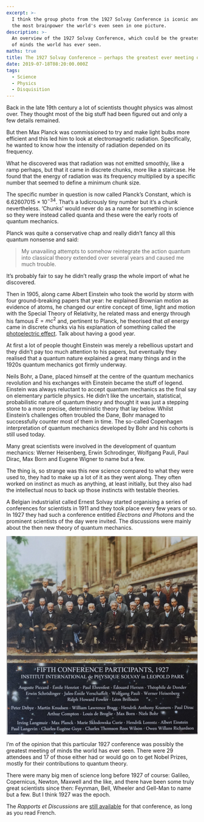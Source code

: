 ```yaml
---
excerpt: >-
  I think the group photo from the 1927 Solvay Conference is iconic and possibly
  the most brainpower the world's even seen in one picture.
description: >-
  An overview of the 1927 Solvay Conference, which could be the greatest meeting
  of minds the world has ever seen.
maths: true
title: The 1927 Solvay Conference — perhaps the greatest ever meeting of minds
date: 2019-07-18T08:20:00.000Z
tags:
  - Science
  - Physics
  - Disquisition
---
```

Back in the late 19th century a lot of scientists thought physics was almost over. They thought most of the big stuff had been figured out and only a few details remained.

But then Max Planck was commissioned to try and make light bulbs more efficient and this led him to look at electromagnetic radiation. Specifically, he wanted to know how the intensity of radiation depended on its frequency.

What he discovered was that radiation was not emitted smoothly, like a ramp perhaps, but that it came in discrete chunks, more like a staircase. He found that the energy of radiation was its frequency multiplied by a specific number that seemed to define a minimum chunk size.

The specific number in question is now called Planck’s Constant, which is $6.62607015×10^{-34}$. That’s a ludicrously tiny number but it’s a chunk nevertheless. ‘Chunks’ would never do as a name for something in science so they were instead called quanta and these were the early roots of quantum mechanics.

Planck was quite a conservative chap and really didn’t fancy all this quantum nonsense and said:

> My unavailing attempts to somehow reintegrate the action quantum into classical theory extended over several years and caused me much trouble.

It’s probably fair to say he didn’t really grasp the whole import of what he discovered.

Then in 1905, along came Albert Einstein who took the world by storm with four ground-breaking papers that year: he explained Brownian motion as evidence of atoms, he changed our entire concept of time, light and motion with the Special Theory of Relativity, he related mass and energy through his famous $E = mc^2$ and, pertinent to Planck, he theorised that _all_ energy came in discrete chunks via his explanation of something called the [photoelectric effect](https://en.wikipedia.org/wiki/Photoelectric_effect "Read about this on Wikipedia."). Talk about having a good year.

At first a lot of people thought Einstein was merely a rebellious upstart and they didn’t pay too much attention to his papers, but eventually they realised that a quantum nature explained a great many things and in the 1920s quantum mechanics got firmly underway.

Neils Bohr, a Dane, placed himself at the centre of the quantum mechanics revolution and his exchanges with Einstein became the stuff of legend. Einstein was always reluctant to accept quantum mechanics as the final say on elementary particle physics. He didn’t like the uncertain, statistical, probabilistic nature of quantum theory and thought it was just a stepping stone to a more precise, deterministic theory that lay below. Whilst Einstein’s challenges often troubled the Dane, Bohr managed to successfully counter most of them in time. The so-called Copenhagen interpretation of quantum mechanics developed by Bohr and his cohorts is still used today.

Many great scientists were involved in the development of quantum mechanics: Werner Heisenberg, Erwin Schrodinger, Wolfgang Pauli, Paul Dirac, Max Born and Eugene Wigner to name but a few.

The thing is, so strange was this new science compared to what they were used to, they had to make up a lot of it as they went along. They often worked on instinct as much as anything, at least initially, but they also had the intellectual nous to back up those instincts with testable theories.

A Belgian industrialist called Ernest Solvay started organising a series of conferences for scientists in 1911 and they took place every few years or so. In 1927 they had such a conference entitled _Electrons and Photons_ and the prominent scientists of the day were invited. The discussions were mainly about the then new theory of quantum mechanics.

![1927 Solvay Conference attendees.](/assets/images/posts/2019/07/2019-07-18-1927-solvay-conference.jpg "caption=1927 Solvay Conference attendees.|title=1927 Solvay Conference attendees.|@itemprop=image")

I’m of the opinion that this particular 1927 conference was possibly the greatest meeting of minds the world has ever seen. There were 29 attendees and 17 of those either had or would go on to get Nobel Prizes, mostly for their contributions to quantum theory.

There were many big men of science long before 1927 of course: Galileo, Copernicus, Newton, Maxwell and the like, and there have been some truly great scientists since then: Feynman, Bell, Wheeler and Gell-Man to name but a few. But I think 1927 was the epoch.

The _Rapports et Discussions_ are [still available](http://www.solvayinstitutes.be/pdf/Proceedings_Physics/1927.pdf "See the proceedings for the 1927 Solvay Conference.") for that conference, as long as you read French. 


